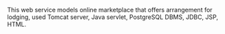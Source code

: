 This web service models online marketplace that offers arrangement for lodging, 
used Tomcat server, Java servlet, PostgreSQL DBMS, JDBC, JSP, HTML.
